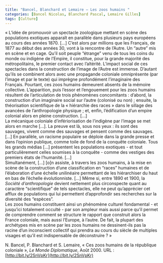 ```yaml
---
title: "Bancel, Blanchard et Lemaire – Les zoos humains "
categories: [Bancel Nicolas, Blanchard Pascal, Lemaire Gilles]
tags: [Culture]
---
```


« L’idée de promouvoir un spectacle zoologique mettant en scène des populations exotiques apparaît en parallèle dans plusieurs pays européens au cours des années 1870. [...] C’est alors par millions que les Français, de 1877 au début des années 30, vont à la rencontre de l’Autre. Un “autre” mis en scène et en cage. Qu’il soit peuple “étrange” venu de tous les coins du monde ou indigène de l’Empire, il constitue, pour la grande majorité des métropolitains, le premier contact avec l’altérité. L’impact social de ces spectacles dans la construction de l’image de l’Autre est immense. D’autant qu’ils se combinent alors avec une propagande coloniale omniprésente (par l’image et par le texte) qui imprègne profondément l’imaginaire des Français. Pourtant, ces zoos humains demeurent absents de la mémoire collective. L’apparition, puis l’essor et l’engouement pour les zoos humains résultent de l’articulation de trois phénomènes concomitants : d’abord, la construction d’un imaginaire social sur l’autre (colonisé ou non) ; ensuite, la théorisation scientifique de la « hiérarchie des races » dans le sillage des avancées de l’anthropologie physique ; et, enfin, l’édification d’un empire colonial alors en pleine construction. [...]  
La mécanique coloniale d’infériorisation de l’indigène par l’image se met alors en marche […]. La preuve est là, sous nos yeux : ils sont des sauvages, vivent comme des sauvages et pensent comme des sauvages. [...] En parallèle, un racisme populaire se déploie dans la grande presse et dans l’opinion publique, comme toile de fond de la conquête coloniale. Tous les grands médias […] présentent les populations exotiques - et tout particulièrement celles soumises à la conquête - comme des vestiges des premiers états de l’humanité. […]  
Simultanément, […] [o]n assiste, à travers les zoos humains, à la mise en scène de la construction d’une classification en “races” humaines et de l’élaboration d’une échelle unilinéaire permettant de les hiérarchiser du haut en bas de l’échelle évolutionniste. [...] Même si, entre 1890 et 1900, la _Société d’anthropologie_ devient nettement plus circonspecte quant au caractère “scientifique” de tels spectacles, elle ne peut qu’apprécier cet afflux de populations qui lui permettent d’approfondir ses recherches sur la diversité des “espèces”.  
Les zoos humains constituent ainsi un phénomène culturel fondamental - et jusqu’ici totalement occulté - par son ampleur mais aussi parce qu’il permet de comprendre comment se structure le rapport que construit alors la France coloniale, mais aussi l’Europe, à l’autre. De fait, la plupart des archétypes mis en scène par les zoos humains ne dessinent-ils pas la racine d’un inconscient collectif qui prendra au cours du siècle de multiples visages et qu’il est indispensable de déconstruire ? »

N. Bancel, P. Blanchard et S. Lemaire, « Ces zoos humains de la république coloniale », _Le Monde Diplomatique_, Août 2000. URL : [http://bit.ly/2SnVpKr](http://bit.ly/2SnVpKr)